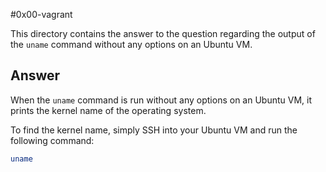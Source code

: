 #0x00-vagrant

This directory contains the answer to the question regarding the output of the `uname` command without any options on an Ubuntu VM.

## Answer

When the `uname` command is run without any options on an Ubuntu VM, it prints the kernel name of the operating system.

To find the kernel name, simply SSH into your Ubuntu VM and run the following command:

```bash
uname

